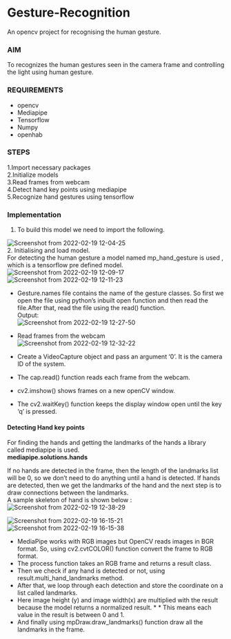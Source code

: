 # Gesture-Recognition
An opencv project for recognising the human gesture.


### AIM
To recognizes the human gestures seen in the camera frame and controlling the light using human gesture.

### REQUIREMENTS
*  opencv
*  Mediapipe
*  Tensorflow
*  Numpy
* openhab

### STEPS
1.Import necessary packages <br />
2.Initialize models <br />
3.Read frames from webcam <br />
4.Detect hand key points using mediapipe <br />
5.Recognize hand gestures using tensorflow <br />

### Implementation
1. To  build this model we need to import the following. <br />

![Screenshot from 2022-02-19 12-04-25](https://user-images.githubusercontent.com/86007193/154789627-77615ea5-2a16-4344-a276-7c3297517109.png) <br />
 2. Initialising and load model. <br />
For detecting the human gesture a model named mp_hand_gesture is used , which is a tensorflow pre defined model. <br />
![Screenshot from 2022-02-19 12-09-17](https://user-images.githubusercontent.com/86007193/154789860-86478570-ed05-430f-b3e4-3458a426d88d.png) <br />
![Screenshot from 2022-02-19 12-11-23](https://user-images.githubusercontent.com/86007193/154789952-9e5785b8-6887-4427-a2c9-5341d63338c9.png) <br />
* Gesture.names file contains the name of the gesture classes. So first we open the file using python’s inbuilt open function and then read the file.After that, read the file using the read() function. <br />
Output: <br />
![Screenshot from 2022-02-19 12-27-50](https://user-images.githubusercontent.com/86007193/154790454-d5062ae0-c51b-402d-82f6-1e2d908f2830.png) <br />

* Read frames from the webcam <br />
![Screenshot from 2022-02-19 12-32-22](https://user-images.githubusercontent.com/86007193/154790654-180d2d50-384e-45a6-bd85-5c8f355ad0c2.png) <br />





* Create a VideoCapture object and pass an argument ‘0’. It is the camera ID of the system. 
* The cap.read() function reads each frame from the webcam.
* cv2.imshow() shows frames on a new openCV window.
* The cv2.waitKey() function keeps the display window open until the key ‘q’ is pressed.
#### Detecting Hand key points
For finding the hands and getting the landmarks of the hands a library called mediapipe is used. <br />
**mediapipe.solutions.hands**

If no hands are detected in the frame, then the length of the landmarks list will be 0, so we don’t need to do anything until a hand is detected.
If hands are detected, then we get the landmarks of the hand and the next step is to draw connections between the landmarks.
<br /> A sample skeleton of hand is shown below : <br />
![Screenshot from 2022-02-19 12-38-29](https://user-images.githubusercontent.com/86007193/154790888-33009043-9dcd-4b5b-8f4c-2454cc13f168.png) <br />

![Screenshot from 2022-02-19 16-15-21](https://user-images.githubusercontent.com/86007193/154797642-6dc008d6-524f-4d5b-bb3b-bf7cfd70276f.png) <br />
![Screenshot from 2022-02-19 16-15-38](https://user-images.githubusercontent.com/86007193/154797666-404193cb-1a9a-452f-a5bf-f4909f4dcbb3.png) <br />

  * MediaPipe works with RGB images but OpenCV reads images in BGR format. So, using cv2.cvtCOLOR() function  convert the     frame to RGB format.
  * The process function takes an RGB frame and returns a result class.
  * Then we check if any hand is detected or not, using result.multi_hand_landmarks method.
  * After that, we loop through each detection and store the coordinate on a list called landmarks.
  * Here image height (y) and image width(x) are multiplied with the result because the model returns a normalized result. *   * This means each value in the result is between 0 and 1.
  * And finally using mpDraw.draw_landmarks() function  draw all the landmarks in the frame.

  



